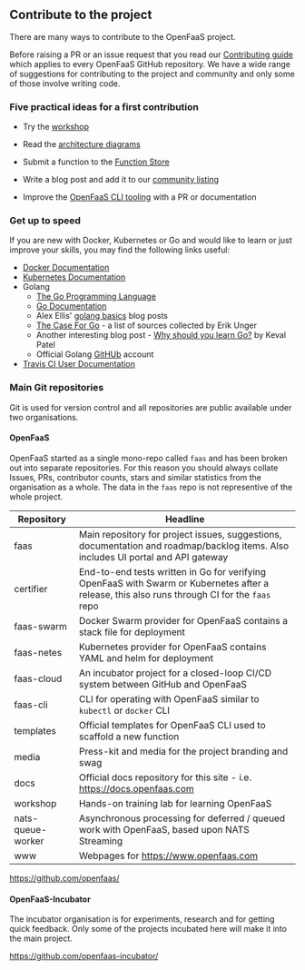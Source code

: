 ## Contribute to the project

There are many ways to contribute to the OpenFaaS project.

Before raising a PR or an issue request that you read our [Contributing guide](https://github.com/openfaas/faas) which applies to every OpenFaaS GitHub repository. We have a wide range of suggestions for contributing to the project and community and only some of those involve writing code.

### Five practical ideas for a first contribution

* Try the [workshop](https://github.com/openfaas/workshop)

* Read the [architecture diagrams](https://docs.openfaas.com/architecture/gateway/)

* Submit a function to the [Function Store](https://github.com/openfaas/store)

* Write a blog post and add it to our [community listing](https://docs.openfaas.com/community/#community-resources)

* Improve the [OpenFaaS CLI tooling](https://github.com/openfaas/faas-cli) with a PR or documentation

### Get up to speed

If you are new with Docker, Kubernetes or Go and would like to learn or just improve your skills, you may find the following links useful:

* [Docker Documentation](https://docs.docker.com)
* [Kubernetes Documentation](https://kubernetes.io/docs/home/?path=browse)
* Golang
  - [The Go Programming Language](https://golang.org)
  - [Go Documentation](https://golang.org/doc/)
  - Alex Ellis' [golang basics](https://blog.alexellis.io/tag/golang-basics/) blog posts
  - [The Case For Go](https://gist.github.com/ungerik/3731476) - a list of sources collected by Erik Unger
  - Another interesting blog post - [Why should you learn Go?](https://medium.com/@kevalpatel2106/why-should-you-learn-go-f607681fad65) by Keval Patel
  - Official Golang [GitHUb](https://github.com/golang) account
* [Travis CI User Documentation](https://docs.travis-ci.com)

### Main Git repositories

Git is used for version control and all repositories are public available under two organisations.

#### OpenFaaS

OpenFaaS started as a single mono-repo called `faas` and has been broken out into separate repositories. For this reason you should always collate Issues, PRs, contributor counts, stars and similar statistics from the organisation as a whole. The data in the `faas` repo is not representive of the whole project.

| Repository       | Headline                        |
|------------------|---------------------------------|
| faas              | Main repository for project issues, suggestions, documentation and roadmap/backlog items. Also includes UI portal and API gateway | 
| certifier         | End-to-end tests written in Go for verifying OpenFaaS with Swarm or Kubernetes after a release, this also runs through CI for the `faas` repo      |
| faas-swarm        | Docker Swarm provider for OpenFaaS contains a stack file for deployment |
| faas-netes        | Kubernetes provider for OpenFaaS contains YAML and helm for deployment |
| faas-cloud        | An incubator project for a closed-loop CI/CD system between GitHub and OpenFaaS |
| faas-cli          | CLI for operating with OpenFaaS similar to `kubectl` or `docker` CLI    |
| templates         | Official templates for OpenFaaS CLI used to scaffold a new function |
| media             | Press-kit and media for the project branding and swag             |
| docs              | Official docs repository for this site - i.e. https://docs.openfaas.com             |
| workshop          | Hands-on training lab for learning OpenFaaS                                |
| nats-queue-worker | Asynchronous processing for deferred / queued work with OpenFaaS, based upon NATS Streaming |
| www               | Webpages for https://www.openfaas.com   |

https://github.com/openfaas/

#### OpenFaaS-Incubator

The incubator organisation is for experiments, research and for getting quick feedback. Only some of the projects incubated here will make it into the main project.

https://github.com/openfaas-incubator/

